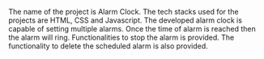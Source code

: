 The name of the project is Alarm Clock.
The tech stacks used for the projects are HTML, CSS and Javascript.
The developed alarm clock is capable of setting multiple alarms.
Once the time of alarm is reached then the alarm will ring. Functionalities to stop the alarm is provided.
The functionality to delete the scheduled alarm is also provided.
